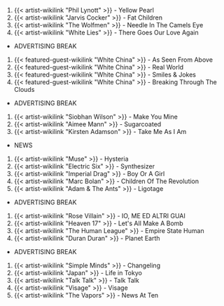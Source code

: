 1. {{< artist-wikilink "Phil Lynott" >}} - Yellow Pearl
2. {{< artist-wikilink "Jarvis Cocker" >}} - Fat Children
3. {{< artist-wikilink "The Wolfmen" >}} - Needle In The Camels Eye
4. {{< artist-wikilink "White Lies" >}} - There Goes Our Love Again

- ADVERTISING BREAK

1. {{< featured-guest-wikilink "White China" >}} - As Seen From Above
2. {{< featured-guest-wikilink "White China" >}} - Real World
3. {{< featured-guest-wikilink "White China" >}} - Smiles & Jokes
4. {{< featured-guest-wikilink "White China" >}} - Breaking Through The Clouds

- ADVERTISING BREAK

1. {{< artist-wikilink "Siobhan Wilson" >}} - Make You Mine
2. {{< artist-wikilink "Aimee Mann" >}} - Sugarcoated
3. {{< artist-wikilink "Kirsten Adamson" >}} - Take Me As I Am

- NEWS

1. {{< artist-wikilink "Muse" >}} - Hysteria
2. {{< artist-wikilink "Electric Six" >}} - Synthesizer
3. {{< artist-wikilink "Imperial Drag" >}} - Boy Or A Girl
4. {{< artist-wikilink "Marc Bolan" >}} - Children Of The Revolution
5. {{< artist-wikilink "Adam & The Ants" >}} - Ligotage

- ADVERTISING BREAK

1. {{< artist-wikilink "Rose Villain" >}} - IO, ME ED ALTRI GUAI
2. {{< artist-wikilink "Heaven 17" >}} - Let's All Make A Bomb 
3. {{< artist-wikilink "The Human League" >}} - Empire State Human 
4. {{< artist-wikilink "Duran Duran" >}} - Planet Earth

- ADVERTISING BREAK

1. {{< artist-wikilink "Simple Minds" >}} - Changeling 
2. {{< artist-wikilink "Japan" >}} - Life in Tokyo
3. {{< artist-wikilink "Talk Talk" >}} - Talk Talk 
4. {{< artist-wikilink "Visage" >}} - Visage
5. {{< artist-wikilink "The Vapors" >}} - News At Ten

